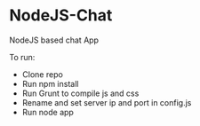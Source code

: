 NodeJS-Chat
===========

NodeJS based chat App

To run:
- Clone repo 
- Run npm install
- Run Grunt to compile js and css
- Rename and set server ip and port in config.js
- Run node app
